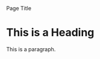 <html>
<head>Page Title</head>
<body>

<h1>This is a Heading</h1>
<p>This is a paragraph.</p>

</body>
</html> 

